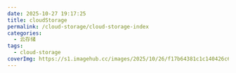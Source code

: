 ```yaml
---
date: 2025-10-27 19:17:25
title: cloudStorage
permalink: /cloud-storage/cloud-storage-index
categories:
  - 云存储
tags:
  - cloud-storage
coverImg: https://s1.imagehub.cc/images/2025/10/26/f17b64381c1c140426c6acdccacb87a7.jpg
---
```

